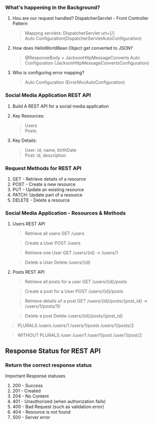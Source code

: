 ### What's happening in the Background?

1. Hou are our request handled?
   DispatcherServlet - Front Controller Pattern

    > Mapping servlets: DispatcherServlet urt=[/]  
    > Auto Configuration(DispatcherServletAutoConfiguration)

2. How does HelloWorldBean Object get converted to JSON?

    > @ResponseBody + JacksonHttpMessageConverts
    > Auto Configuration (JacksonHttpMessageConvertsConfiguration)

3. Who is configuring error mapping?
    > Auto Configuration (ErrorMvcAutoConfiguration)

### Social Media Application REST API

1. Build A REST API for a social media application

2. Key Resources:

    > Users  
    > Posts

3. Key Details:
    > User: id, name, birthDate  
    > Post: id, description

### Request Methods for REST API

1. GET - Retrieve details of a resource
2. POST - Create a new resource
3. PUT - Update an existing resource
4. PATCH: Update part of a resource
5. DELETE - Delete a resource

### Social Media Application - Resources & Methods

1.  Users REST API

    > Retrieve all users
    > GET /users

    > Create a User
    > POST /users

    > Retrieve one User
    > GET /users/{id} -> /users/1

    > Delete a User
    > Delete /users/{id}

2.  Posts REST API

    > Retrieve all posts for a user
    > GET /users/{id}/posts

    > Create a post for a User
    > POST /users/{id}/posts

    > Retrieve details of a post
    > GET /users/{id}/posts/{post_id} -> /users/1/posts/10

    > Delete a post
    > Delete /users/{id}/posts/{post_id}

> PLURALS
> /users
> /users/1
> /users/1/posts
> /users/1/posts/2

> WITHOUT PLURALS
> /user
> /user/1
> /user/1/post
> /user/1/post/2

## Response Status for REST API

### Return the correct response status

Important Response statuses

1. 200 - Success
2. 201 - Created
3. 204 - No Content
4. 401 - Unauthorized (when authorization fails)
5. 400 - Bad Request (such as validation error)
6. 404 - Resource is not found
7. 500 - Server error
